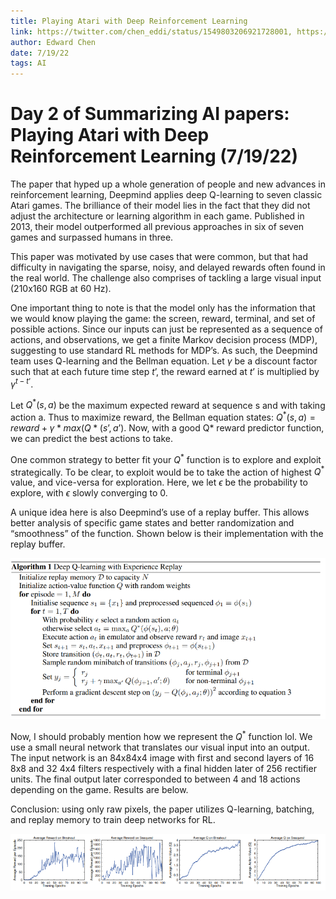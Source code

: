```yaml
---
title: Playing Atari with Deep Reinforcement Learning
link: https://twitter.com/chen_eddi/status/1549803206921728001, https://arxiv.org/pdf/1312.5602.pdf
author: Edward Chen
date: 7/19/22
tags: AI
---
```


# Day 2 of Summarizing AI papers: Playing Atari with Deep Reinforcement Learning (7/19/22)

The paper that hyped up a whole generation of people and new advances in reinforcement learning, Deepmind applies deep Q-learning to seven classic Atari games. The brilliance of their model lies in the fact that they did not adjust the architecture or learning algorithm in each game. Published in 2013, their model outperformed all previous approaches in six of seven games and surpassed humans in three. 

This paper was motivated by use cases that were common, but that had difficulty in navigating the sparse, noisy, and delayed rewards often found in the real world. The challenge also comprises of tackling a large visual input (210x160 RGB at 60 Hz).

One important thing to note is that the model only has the information that we would know playing the game: the screen, reward, terminal, and set of possible actions. Since our inputs can just be represented as a sequence of actions, and observations, we get a finite Markov decision process (MDP), suggesting to use standard RL methods for MDP’s. As such, the Deepmind team uses Q-learning and the Bellman equation. Let $\gamma$ be a discount factor such that at each future time step $t’$, the reward earned at $t’$ is multiplied by $\gamma^{t-t’}$.

Let $Q^*(s,a)$ be the maximum expected reward at sequence s and with taking action a. Thus to maximize reward, the Bellman equation states: $Q^*(s,a) = reward + \gamma*max(Q*(s’,a’)$. Now, with a good Q* reward predictor function, we can predict the best actions to take.

One common strategy to better fit your $Q^*$ function is to explore and exploit strategically. To be clear, to exploit would be to take the action of highest $Q^*$ value, and vice-versa for exploration. Here, we let $\epsilon$ be the probability to explore, with $\epsilon$ slowly converging to 0.

A unique idea here is also Deepmind’s use of a replay buffer. This allows better analysis of specific game states and better randomization and “smoothness” of the function.  Shown below is their implementation with the replay buffer.

![hi](img/07_19_pseudo.png)

Now, I should probably mention how we represent the $Q^*$ function lol. We use a small neural network that translates our visual input into an output. The input network is an 84x84x4 image with first and second layers of 16 8x8 and 32 4x4 filters respectively with a final hidden later of 256 rectifier units. The final output later corresponded to between 4 and 18 actions depending on the game. Results are below.

Conclusion: using only raw pixels, the paper utilizes Q-learning, batching, and replay memory to train deep networks for RL.

![hi](img/07_19_results.png)
